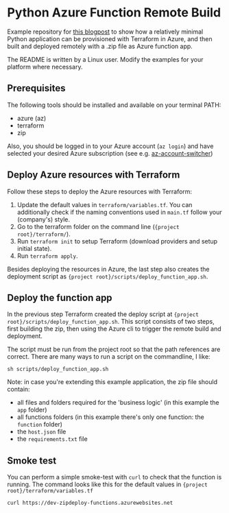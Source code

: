 # Python Azure Function Remote Build
Example repository for [this blogpost](https://godatadriven.com/blog/deploying-a-python-azure-function-as-zip/) to show how a relatively minimal Python application can be provisioned with Terraform in Azure, and 
then built and deployed remotely with a .zip file as Azure function app.

The README is written by a Linux user. Modify the examples for your platform where necessary.

## Prerequisites
The following tools should be installed and available on your terminal PATH:
- azure (az)
- terraform
- zip

Also, you should be logged in to your Azure account (`az login`) and have selected your desired Azure subscription
(see e.g. [az-account-switcher](https://github.com/abij/az-account-switcher))

## Deploy Azure resources with Terraform
Follow these steps to deploy the Azure resources with Terraform:
1. Update the default values in `terraform/variables.tf`. You can additionally check if the naming conventions used in
`main.tf` follow your (company's) style.
2. Go to the terraform folder on the command line (`{project root}/terraform/`).
3. Run `terraform init` to setup Terraform (download providers and setup initial state).
4. Run `terraform apply`.

Besides deploying the resources in Azure, the last step also creates the deployment script as
`{project root}/scripts/deploy_function_app.sh`.  

## Deploy the function app
In the previous step Terraform created the deploy script at `{project root}/scripts/deploy_function_app.sh`.
This script consists of two steps, first building the zip, then using the Azure cli to trigger the remote build
and deployment.

The script must be run from the project root so that the path references are correct. There are many ways to run a
script on the commandline, I like:
```shell
sh scripts/deploy_function_app.sh
```

Note: in case you're extending this example application, the zip file should contain:
- all files and folders required for the 'business logic' (in this example the `app` folder)
- all functions folders (in this example there's only one function: the `function` folder)
- the `host.json` file
- the `requirements.txt` file

## Smoke test
You can perform a simple smoke-test with `curl` to check that the function is running. The command looks like this for the default values in `{project root}/terraform/variables.tf` 
```shell
curl https://dev-zipdeploy-functions.azurewebsites.net
```
